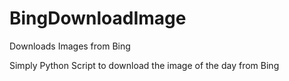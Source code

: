 BingDownloadImage
=================

Downloads Images from Bing

Simply Python Script to download the image of the day from Bing
